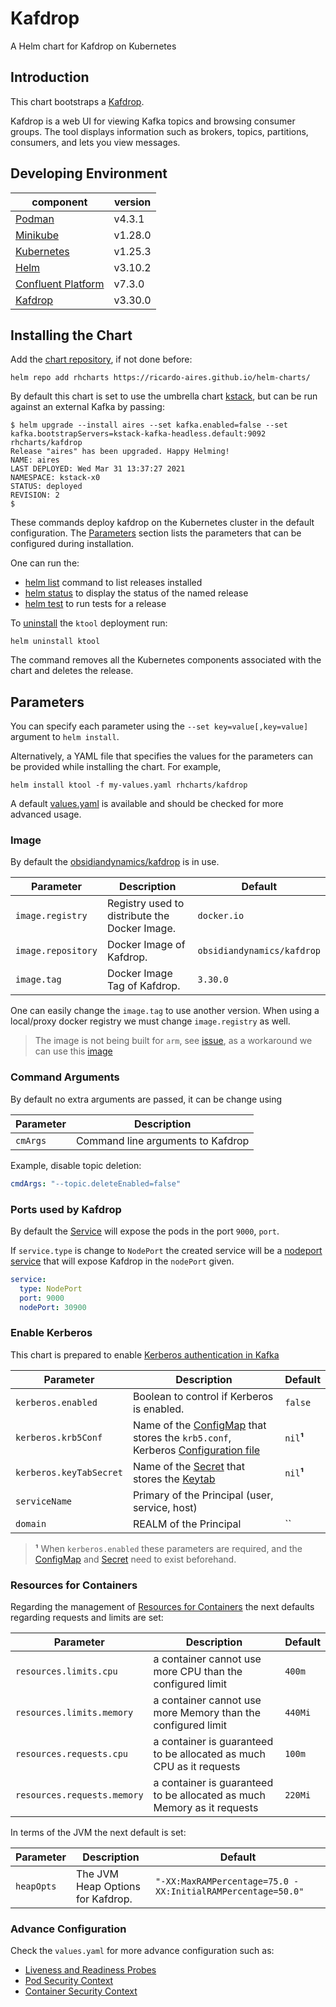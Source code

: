 # Kafdrop

A Helm chart for Kafdrop on Kubernetes

## Introduction

This chart bootstraps a [Kafdrop](https://github.com/obsidiandynamics/kafdrop).

Kafdrop is a web UI for viewing Kafka topics and browsing consumer groups. The tool displays information such as brokers, topics, partitions, consumers, and lets you view messages.

## Developing Environment


| component                                                                      | version |
| ------------------------------------------------------------------------------ | ------- |
| [Podman](https://docs.podman.io/en/latest/)                                    | v4.3.1  |
| [Minikube](https://minikube.sigs.k8s.io/docs/)                                 | v1.28.0 |
| [Kubernetes](https://kubernetes.io)                                            | v1.25.3 |
| [Helm](https://helm.sh)                                                        | v3.10.2 |
| [Confluent Platform](https://docs.confluent.io/platform/current/overview.html) | v7.3.0  |
| [Kafdrop](https://github.com/obsidiandynamics/kafdrop)                         | v3.30.0 |

## Installing the Chart

Add the [chart repository](https://helm.sh/docs/helm/helm_repo_add/), if not done before:

```shell
helm repo add rhcharts https://ricardo-aires.github.io/helm-charts/
```

By default this chart is set to use the umbrella chart [kstack](https://github.com/m4r1vs/helm-charts/charts/kstack), but can be run against an external Kafka by passing:

```console
$ helm upgrade --install aires --set kafka.enabled=false --set kafka.bootstrapServers=kstack-kafka-headless.default:9092 rhcharts/kafdrop
Release "aires" has been upgraded. Happy Helming!
NAME: aires
LAST DEPLOYED: Wed Mar 31 13:37:27 2021
NAMESPACE: kstack-x0
STATUS: deployed
REVISION: 2
$
```

These commands deploy kafdrop on the Kubernetes cluster in the default configuration. The [Parameters](#parameters) section lists the parameters that can be configured during installation.

One can run the:

- [helm list](https://helm.sh/docs/helm/helm_list/) command to list releases installed
- [helm status](https://helm.sh/docs/helm/helm_status/) to display the status of the named release
- [helm test](https://helm.sh/docs/helm/helm_test/) to run tests for a release

To [uninstall](https://helm.sh/docs/helm/helm_uninstall/) the `ktool` deployment run:

```console
helm uninstall ktool
```

The command removes all the Kubernetes components associated with the chart and deletes the release.

## Parameters

You can specify each parameter using the `--set key=value[,key=value]` argument to `helm install`.

Alternatively, a YAML file that specifies the values for the parameters can be provided while installing the chart. For example,

```console
helm install ktool -f my-values.yaml rhcharts/kafdrop
```

A default [values.yaml](./values.yaml) is available and should be checked for more advanced usage.

### Image

By default the [obsidiandynamics/kafdrop](https://hub.docker.com/r/obsidiandynamics/kafdrop) is in use.

| Parameter          | Description                                    | Default                    |
| ------------------ | ---------------------------------------------- | -------------------------- |
| `image.registry`   | Registry used to distribute the Docker Image.  | `docker.io`                |
| `image.repository` | Docker Image of Kafdrop.                       | `obsidiandynamics/kafdrop` |
| `image.tag`        | Docker Image Tag of Kafdrop.                   | `3.30.0`                   |

One can easily change the `image.tag` to use another version. When using a local/proxy docker registry we must change `image.registry` as well.

> The image is not being built for `arm`, see [issue](https://github.com/obsidiandynamics/kafdrop/issues/443), as a workaround we can use this [image](https://github.com/arm64-compat/kafdrop/pkgs/container/kafdrop)

### Command Arguments

By default no extra arguments are passed, it can be change using

| Parameter | Description                       |
| --------- | --------------------------------- |
| `cmArgs`   | Command line arguments to Kafdrop |

Example, disable topic deletion:

```yaml
cmdArgs: "--topic.deleteEnabled=false"
```

### Ports used by Kafdrop

By default the [Service](https://kubernetes.io/docs/concepts/services-networking/service/#headless-services) will expose the pods in the port `9000`, `port`.

If `service.type` is change to `NodePort` the created service will be a [nodeport service](https://kubernetes.io/docs/concepts/services-networking/service/#nodeport) that will expose Kafdrop in the  `nodePort` given.

```yaml
service:
  type: NodePort
  port: 9000
  nodePort: 30900
```

### Enable Kerberos

This chart is prepared to enable [Kerberos authentication in Kafka](https://docs.confluent.io/platform/current/kafka/authentication_sasl/authentication_sasl_gssapi.html#brokers)

| Parameter | Description | Default |
|---|---|---|
| `kerberos.enabled` | Boolean to control if Kerberos is enabled. | `false` |
| `kerberos.krb5Conf` | Name of the [ConfigMap](https://kubernetes.io/docs/concepts/configuration/configmap/) that stores the `krb5.conf`, Kerberos [Configuration file](https://web.mit.edu/kerberos/krb5-1.12/doc/admin/conf_files/krb5_conf.html) | `nil`**¹** |
| `kerberos.keyTabSecret` | Name of the [Secret](https://kubernetes.io/docs/concepts/configuration/secret/) that stores the [Keytab](https://web.mit.edu/kerberos/krb5-1.19/doc/basic/keytab_def.html) | `nil`**¹** |
| `serviceName` | Primary of the Principal (user, service, host) | |
| `domain` | REALM of the Principal | `` |

> **¹** When `kerberos.enabled` these parameters are required, and the [ConfigMap](https://kubernetes.io/docs/concepts/configuration/configmap/) and [Secret](https://kubernetes.io/docs/concepts/configuration/secret/) need to exist beforehand.

### Resources for Containers

Regarding the management of [Resources for Containers](https://kubernetes.io/docs/concepts/configuration/manage-resources-containers/) the next defaults regarding requests and limits are set:

| Parameter                   | Description                                                             | Default  |
| --------------------------- | ----------------------------------------------------------------------- | -------- |
| `resources.limits.cpu`      | a container cannot use more CPU than the configured limit               | `400m`   |
| `resources.limits.memory`   | a container cannot use more Memory than the configured limit            | `440Mi`  |
| `resources.requests.cpu`    | a container is guaranteed to be allocated as much CPU as it requests    | `100m`   |
| `resources.requests.memory` | a container is guaranteed to be allocated as much Memory as it requests | `220Mi`  |

In terms of the JVM the next default is set:

| Parameter  | Description                         | Default                                                     |
| ---------- | ----------------------------------- | ----------------------------------------------------------- |
| `heapOpts` | The JVM Heap Options for Kafdrop.   | `"-XX:MaxRAMPercentage=75.0 -XX:InitialRAMPercentage=50.0"` |

### Advance Configuration

Check the `values.yaml` for more advance configuration such as:

- [Liveness and Readiness Probes](https://kubernetes.io/docs/tasks/configure-pod-container/configure-liveness-readiness-startup-probes/#configure-probes)
- [Pod Security Context](https://kubernetes.io/docs/tasks/configure-pod-container/security-context/#set-the-security-context-for-a-pod)
- [Container Security Context](https://kubernetes.io/docs/tasks/configure-pod-container/security-context/#set-the-security-context-for-a-container)
